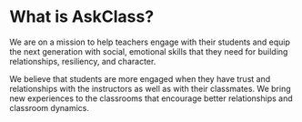 ---
---
# What is AskClass?

We are on a mission to help teachers engage with their students and equip the next generation with
social, emotional skills that they need for building relationships, resiliency, and character.

We believe that students are more engaged when they have trust and relationships
with the instructors as well as with their classmates.
We bring new experiences to the classrooms that encourage better relationships and classroom dynamics.
